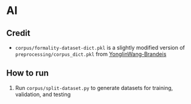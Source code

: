 # AI

Credit
---
- `corpus/formality-dataset-dict.pkl` is a slightly modified version of `preprocessing/corpus_dict.pkl` from [YonglinWang-Brandeis](https://github.com/YonglinWang-Brandeis/text-formality-classifier)

How to run
---
1. Run `corpus/split-dataset.py` to generate datasets for training, validation, and testing
